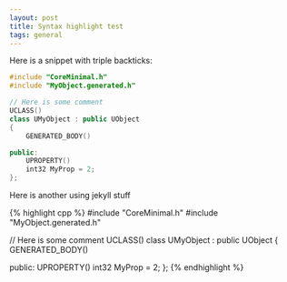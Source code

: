 ```yaml
---
layout: post
title: Syntax highlight test
tags: general
---
```


Here is a snippet with triple backticks:
```cpp
#include "CoreMinimal.h"
#include "MyObject.generated.h"

// Here is some comment
UCLASS()
class UMyObject : public UObject
{
    GENERATED_BODY()

public:
    UPROPERTY()
    int32 MyProp = 2;
};
```

Here is another using jekyll stuff

{% highlight cpp %}
#include "CoreMinimal.h"
#include "MyObject.generated.h"

// Here is some comment
UCLASS()
class UMyObject : public UObject
{
    GENERATED_BODY()

public:
    UPROPERTY()
    int32 MyProp = 2;
};
{% endhighlight %}